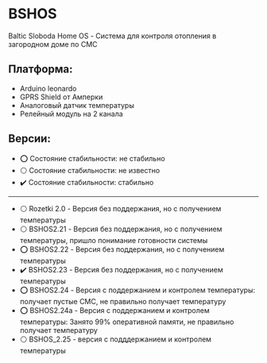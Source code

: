 # BSHOS
Baltic Sloboda Home OS - Система для контроля отопления в загородном доме по СМС
## Платформа:
- Arduino leonardo
- GPRS Shield от Амперки
- Аналоговый датчик температуры
- Релейный модуль на 2 канала
## Версии:
- :o: Состояние стабильности: не стабильно
- :white_circle: Состояние стабильности: не известно
- :heavy_check_mark: Состояние стабильности: стабильно
 _____
- :white_circle: Rozetki 2.0 - Версия без поддержания, но с получением температуры 
- :white_circle: BSHOS2.21 - Версия без поддержания, но с получением температуры, пришло понимание готовности системы
- :o: BSHOS2.22 - Версия без поддержания, но с получением температуры
- :heavy_check_mark: BSHOS2.23 - Версия без поддержания, но с получением температуры
- :o: BSHOS2.24 - Версия с поддержанием и контролем температуры: получает пустые СМС, не правильно получает температуру
- :o: BSHOS2.24a - Версия с поддержанием и контролем температуры: Занято 99% оперативной памяти, не правильно получает температуру
- :white_circle: BSHOS_2.25 - версия с подддержанием и контролем температуры
